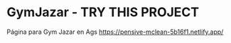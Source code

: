 # GymJazar - TRY THIS PROJECT
Página para Gym Jazar en Ags
https://pensive-mclean-5b16f1.netlify.app/
